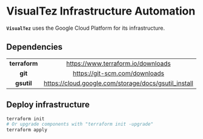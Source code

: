 # VisualTez Infrastructure Automation

**`VisualTez`** uses the Google Cloud Platform for its infrastructure.

## Dependencies

|     |   |
|:---:|:-:|
| **terraform** | https://www.terraform.io/downloads |
| **git** | https://git-scm.com/downloads |
| **gsutil** | https://cloud.google.com/storage/docs/gsutil_install |

## Deploy infrastructure

```sh
terraform init
# Or upgrade components with "terraform init -upgrade"
terraform apply
```
